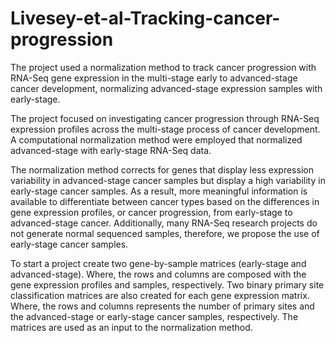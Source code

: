 # Livesey-et-al-Tracking-cancer-progression
The project used a normalization method to track cancer progression with RNA-Seq gene expression in the multi-stage early to advanced-stage cancer development, normalizing advanced-stage expression samples with early-stage.

The project focused on investigating cancer progression through RNA-Seq expression profiles across the multi-stage process of cancer development. A computational normalization method were employed that normalized advanced-stage with early-stage RNA-Seq data. 

The normalization method corrects for genes that display less expression variability in advanced-stage cancer samples but display a high variability in early-stage cancer samples. As a result, more meaningful information is available to differentiate between cancer types based on the differences in gene expression profiles, or cancer progression, from early-stage to advanced-stage cancer. Additionally, many RNA-Seq research projects do not generate normal sequenced samples, therefore, we propose the use of early-stage cancer samples.

To start a project create two gene-by-sample matrices (early-stage and advanced-stage). Where, the rows and columns are composed with the gene expression profiles and samples, respectively. Two binary primary site classification matrices are also created for each gene expression matrix. Where, the rows and columns represents the number of primary sites and the advanced-stage or early-stage cancer samples, respectively. The matrices are used as an input to the normalization method.
